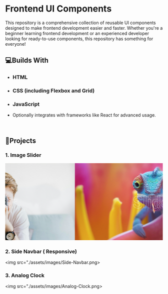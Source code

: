 #  Frontend UI Components

This repository is a comprehensive collection of reusable UI components designed to make frontend development easier and faster. Whether you're a beginner learning frontend development or an experienced developer looking for ready-to-use components, this repository has something for everyone!


## 💻Builds With
- ### HTML
- ### CSS (including Flexbox and Grid)
- ### JavaScript
- Optionally integrates with frameworks like React for advanced usage.

<br>

## 🚀Projects

### 1. Image Slider

<img src="./assets/images/Image-Slider.png">

### 2. Side Navbar ( Responsive)

<img src="./assets/images/Side-Navbar.png>

### 3. Analog Clock 

<img src="./assets/images/Analog-Clock.png>
